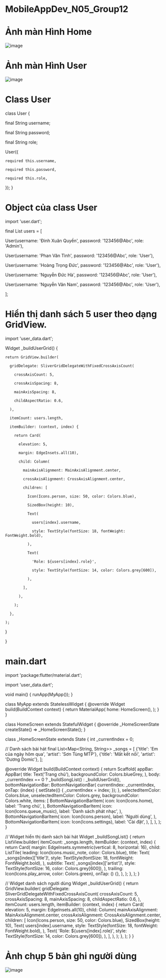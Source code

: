 # MobileAppDev_N05_Group12
# Ảnh màn Hình Home 

![image](https://github.com/user-attachments/assets/d9258553-e88c-4bde-8b59-d28678ecad2a)


# Ảnh màn Hình User

![image](https://github.com/user-attachments/assets/cd7b5269-0c1d-4f2e-9149-b50aa344dc4f)


# Class User
class User {

  final String username;
  
  final String password;
  
  final String role;
  

  User({
  
    required this.username,
    
    required this.password,
    
    required this.role,
    
  });
}

# Object của class User 
import 'user.dart';

final List<User> users = [

  User(username: 'Đinh Xuân Quyền', password: '123456@Abc', role: 'Admin'),
  
  User(username: 'Phan Văn Tình', password: '123456@Abc', role: 'User'),
  
  User(username: 'Hoàng Trọng Đức', password: '123456@Abc', role: 'User'),
  
  User(username: 'Nguyễn Đức Hà', password: '123456@Abc', role: 'User'),
  
  User(username: 'Nguyễn Văn Nam', password: '123456@Abc', role: 'User'),
  
];

# Hiển thị danh sách 5 user theo dạng GridView.
import 'user_data.dart';

 Widget _buildUserGrid() {
 
    return GridView.builder(
    
      gridDelegate: SliverGridDelegateWithFixedCrossAxisCount(
      
        crossAxisCount: 5,
        
        crossAxisSpacing: 8,
        
        mainAxisSpacing: 8,
        
        childAspectRatio: 0.6,
        
      ),
      
      itemCount: users.length,
      
      itemBuilder: (context, index) {
      
        return Card(
        
          elevation: 5,
          
          margin: EdgeInsets.all(10),
          
          child: Column(
          
            mainAxisAlignment: MainAxisAlignment.center,
            
            crossAxisAlignment: CrossAxisAlignment.center,
            
            children: [
            
              Icon(Icons.person, size: 50, color: Colors.blue),
              
              SizedBox(height: 10),
              
              Text(
              
                users[index].username,
                
                style: TextStyle(fontSize: 18, fontWeight: FontWeight.bold),
                
              ),
              
              Text(
              
                'Role: ${users[index].role}',
                
                style: TextStyle(fontSize: 14, color: Colors.grey[600]),
                
              ),
              
            ],
            
          ),
          
        );
        
      },
      
    );
    
  }
  
}
# main.dart
import 'package:flutter/material.dart';

import 'user_data.dart';

void main() {
  runApp(MyApp());
}

class MyApp extends StatelessWidget {
  @override
  Widget build(BuildContext context) {
    return MaterialApp(
      home: HomeScreen(),
    );
  }
}

class HomeScreen extends StatefulWidget {
  @override
  _HomeScreenState createState() => _HomeScreenState();
}

class _HomeScreenState extends State<HomeScreen> {
  int _currentIndex = 0;

  // Danh sách bài hát
  final List<Map<String, String>> _songs = [
    {'title': 'Em của ngày hôm qua', 'artist': 'Sơn Tùng MTP'},
    {'title': 'Mất kết nối', 'artist': 'Dương Domic'},
  ];

  @override
  Widget build(BuildContext context) {
    return Scaffold(
      appBar: AppBar(
        title: Text('Trang chủ'),
        backgroundColor: Colors.blueGrey,
      ),
      body: _currentIndex == 0 ? _buildSongList() : _buildUserGrid(),
      bottomNavigationBar: BottomNavigationBar(
        currentIndex: _currentIndex,
        onTap: (index) {
          setState(() {
            _currentIndex = index;
          });
        },
        selectedItemColor: Colors.blue,
        unselectedItemColor: Colors.grey,
        backgroundColor: Colors.white,
        items: [
          BottomNavigationBarItem(
            icon: Icon(Icons.home),
            label: 'Trang chủ',
          ),
          BottomNavigationBarItem(
            icon: Icon(Icons.queue_music),
            label: 'Danh sách phát nhạc',
          ),
          BottomNavigationBarItem(
            icon: Icon(Icons.person),
            label: 'Người dùng',
          ),
          BottomNavigationBarItem(
            icon: Icon(Icons.settings),
            label: 'Cài đặt',
          ),
        ],
      ),
    );
  }

  // Widget hiển thị danh sách bài hát
  Widget _buildSongList() {
    return ListView.builder(
      itemCount: _songs.length,
      itemBuilder: (context, index) {
        return Card(
          margin: EdgeInsets.symmetric(vertical: 8, horizontal: 16),
          child: ListTile(
            leading: Icon(Icons.music_note, color: Colors.blue),
            title: Text(
              _songs[index]['title']!,
              style: TextStyle(fontSize: 18, fontWeight: FontWeight.bold),
            ),
            subtitle: Text(
              _songs[index]['artist']!,
              style: TextStyle(fontSize: 16, color: Colors.grey[600]),
            ),
            trailing: Icon(Icons.play_arrow, color: Colors.green),
            onTap: () {},
          ),
        );
      },
    );
  }

  // Widget danh sách người dùng
  Widget _buildUserGrid() {
    return GridView.builder(
      gridDelegate: SliverGridDelegateWithFixedCrossAxisCount(
        crossAxisCount: 5,
        crossAxisSpacing: 8,
        mainAxisSpacing: 8,
        childAspectRatio: 0.6,
      ),
      itemCount: users.length,
      itemBuilder: (context, index) {
        return Card(
          elevation: 5,
          margin: EdgeInsets.all(10),
          child: Column(
            mainAxisAlignment: MainAxisAlignment.center,
            crossAxisAlignment: CrossAxisAlignment.center,
            children: [
              Icon(Icons.person, size: 50, color: Colors.blue),
              SizedBox(height: 10),
              Text(
                users[index].username,
                style: TextStyle(fontSize: 18, fontWeight: FontWeight.bold),
              ),
              Text(
                'Role: ${users[index].role}',
                style: TextStyle(fontSize: 14, color: Colors.grey[600]),
              ),
            ],
          ),
        );
      },
    );
  }
}



# Ảnh chụp 5 bản ghi người dùng 
![image](https://github.com/user-attachments/assets/88e9226b-affd-4a49-b711-c66dd685e319)
